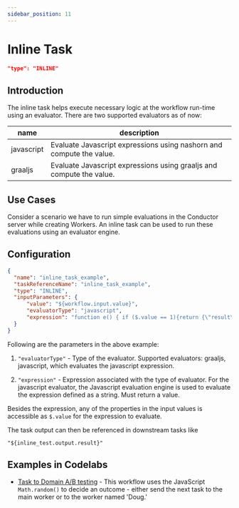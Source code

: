 ```yaml
---
sidebar_position: 11
---
```


# Inline Task

```json
"type": "INLINE"
```
## Introduction

The inline task helps execute necessary logic at the workflow run-time using an evaluator. There are two supported evaluators as of now:

|name|description|
|---|---|
| javascript | Evaluate Javascript expressions using nashorn and compute the value. |
| graaljs | Evaluate Javascript expressions using graaljs and compute the value. |

## Use Cases

Consider a scenario we have to run simple evaluations in the Conductor server while creating Workers. An inline task can be used to run these evaluations using an evaluator engine.

## Configuration
```json
{
  "name": "inline_task_example",
  "taskReferenceName": "inline_task_example",
  "type": "INLINE",
  "inputParameters": {
      "value": "${workflow.input.value}",
      "evaluatorType": "javascript",
      "expression": "function e() { if ($.value == 1){return {\"result\": true}} else { return {\"result\": false}}} e();"
  }
}
```

Following are the parameters in the above example:

1. `"evaluatorType"` - Type of the evaluator. Supported evaluators: graaljs, javascript, which evaluates the javascript expression.

2. `"expression"` - Expression associated with the type of evaluator. For the javascript evaluator, the Javascript evaluation engine is used to evaluate the expression defined as a string. Must return a value.

Besides the expression, any of the properties in the input values is accessible as `$.value` for the expression to evaluate.

The task output can then be referenced in downstream tasks like

`"${inline_test.output.result}"`

## Examples in Codelabs

* [Task to Domain A/B testing](/content/docs/codelab/taskToDomain#ab-with-an-inline-task) - This workflow uses the JavaScript `Math.random()` to decide an outcome - either send the next task to the main worker or to the worker named 'Doug.'
